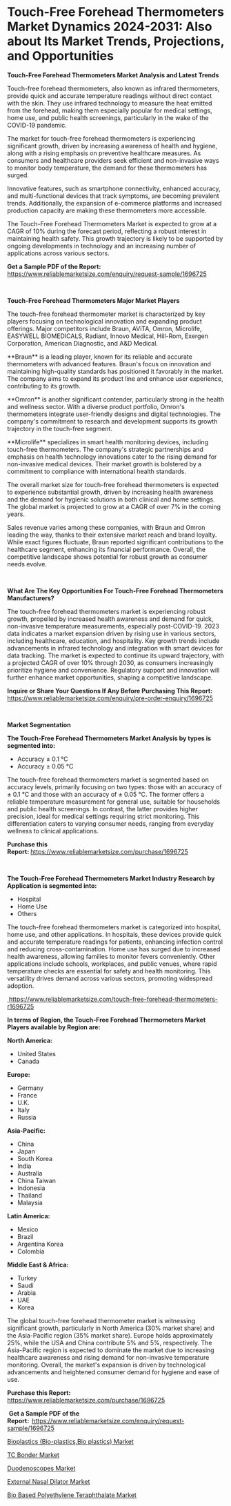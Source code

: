 <p><h1>Touch-Free Forehead Thermometers Market Dynamics 2024-2031: Also about Its Market Trends, Projections, and Opportunities</h1></p><p><strong>Touch-Free Forehead Thermometers Market Analysis and Latest Trends</strong></p>
<p><p>Touch-free forehead thermometers, also known as infrared thermometers, provide quick and accurate temperature readings without direct contact with the skin. They use infrared technology to measure the heat emitted from the forehead, making them especially popular for medical settings, home use, and public health screenings, particularly in the wake of the COVID-19 pandemic.</p><p>The market for touch-free forehead thermometers is experiencing significant growth, driven by increasing awareness of health and hygiene, along with a rising emphasis on preventive healthcare measures. As consumers and healthcare providers seek efficient and non-invasive ways to monitor body temperature, the demand for these thermometers has surged.</p><p>Innovative features, such as smartphone connectivity, enhanced accuracy, and multi-functional devices that track symptoms, are becoming prevalent trends. Additionally, the expansion of e-commerce platforms and increased production capacity are making these thermometers more accessible. </p><p>The Touch-Free Forehead Thermometers Market is expected to grow at a CAGR of 10% during the forecast period, reflecting a robust interest in maintaining health safety. This growth trajectory is likely to be supported by ongoing developments in technology and an increasing number of applications across various sectors.</p></p>
<p><strong>Get a Sample PDF of the Report:&nbsp;</strong> <a href="https://www.reliablemarketsize.com/enquiry/request-sample/1696725?utm_campaign=1413&utm_medium=2&utm_source=Github&utm_content=ia&utm_term=20102024&utm_id=touch-free-forehead-thermometers">https://www.reliablemarketsize.com/enquiry/request-sample/1696725</a></p>
<p>&nbsp;</p>
<p><strong>Touch-Free Forehead Thermometers Major Market Players</strong></p>
<p><p>The touch-free forehead thermometer market is characterized by key players focusing on technological innovation and expanding product offerings. Major competitors include Braun, AViTA, Omron, Microlife, EASYWELL BIOMEDICALS, Radiant, Innovo Medical, Hill-Rom, Exergen Corporation, American Diagnostic, and A&D Medical.</p><p>**Braun** is a leading player, known for its reliable and accurate thermometers with advanced features. Braun's focus on innovation and maintaining high-quality standards has positioned it favorably in the market. The company aims to expand its product line and enhance user experience, contributing to its growth.</p><p>**Omron** is another significant contender, particularly strong in the health and wellness sector. With a diverse product portfolio, Omron's thermometers integrate user-friendly designs and digital technologies. The company's commitment to research and development supports its growth trajectory in the touch-free segment.</p><p>**Microlife** specializes in smart health monitoring devices, including touch-free thermometers. The company's strategic partnerships and emphasis on health technology innovations cater to the rising demand for non-invasive medical devices. Their market growth is bolstered by a commitment to compliance with international health standards.</p><p>The overall market size for touch-free forehead thermometers is expected to experience substantial growth, driven by increasing health awareness and the demand for hygienic solutions in both clinical and home settings. The global market is projected to grow at a CAGR of over 7% in the coming years.</p><p>Sales revenue varies among these companies, with Braun and Omron leading the way, thanks to their extensive market reach and brand loyalty. While exact figures fluctuate, Braun reported significant contributions to the healthcare segment, enhancing its financial performance. Overall, the competitive landscape shows potential for robust growth as consumer needs evolve.</p></p>
<p>&nbsp;</p>
<p><strong>What Are The Key Opportunities For Touch-Free Forehead Thermometers Manufacturers?</strong></p>
<p><p>The touch-free forehead thermometers market is experiencing robust growth, propelled by increased health awareness and demand for quick, non-invasive temperature measurements, especially post-COVID-19. 2023 data indicates a market expansion driven by rising use in various sectors, including healthcare, education, and hospitality. Key growth trends include advancements in infrared technology and integration with smart devices for data tracking. The market is expected to continue its upward trajectory, with a projected CAGR of over 10% through 2030, as consumers increasingly prioritize hygiene and convenience. Regulatory support and innovation will further enhance market opportunities, shaping a competitive landscape.</p></p>
<p><strong>Inquire or Share Your Questions If Any Before Purchasing This Report:</strong> <a href="https://www.reliablemarketsize.com/enquiry/pre-order-enquiry/1696725?utm_campaign=1413&utm_medium=2&utm_source=Github&utm_content=ia&utm_term=20102024&utm_id=touch-free-forehead-thermometers">https://www.reliablemarketsize.com/enquiry/pre-order-enquiry/1696725</a></p>
<p>&nbsp;</p>
<p><strong>Market Segmentation</strong></p>
<p><strong>The Touch-Free Forehead Thermometers Market Analysis by types is segmented into:</strong></p>
<p><ul><li>Accuracy ± 0.1 ℃</li><li>Accuracy ± 0.05 ℃</li></ul></p>
<p><p>The touch-free forehead thermometers market is segmented based on accuracy levels, primarily focusing on two types: those with an accuracy of ± 0.1 ℃ and those with an accuracy of ± 0.05 ℃. The former offers a reliable temperature measurement for general use, suitable for households and public health screenings. In contrast, the latter provides higher precision, ideal for medical settings requiring strict monitoring. This differentiation caters to varying consumer needs, ranging from everyday wellness to clinical applications.</p></p>
<p><strong>Purchase this Report:&nbsp;</strong><a href="https://www.reliablemarketsize.com/purchase/1696725?utm_campaign=1413&utm_medium=2&utm_source=Github&utm_content=ia&utm_term=20102024&utm_id=touch-free-forehead-thermometers">https://www.reliablemarketsize.com/purchase/1696725</a></p>
<p>&nbsp;</p>
<p><strong>The Touch-Free Forehead Thermometers Market Industry Research by Application is segmented into:</strong></p>
<p><ul><li>Hospital</li><li>Home Use</li><li>Others</li></ul></p>
<p><p>The touch-free forehead thermometers market is categorized into hospital, home use, and other applications. In hospitals, these devices provide quick and accurate temperature readings for patients, enhancing infection control and reducing cross-contamination. Home use has surged due to increased health awareness, allowing families to monitor fevers conveniently. Other applications include schools, workplaces, and public venues, where rapid temperature checks are essential for safety and health monitoring. This versatility drives demand across various sectors, promoting widespread adoption.</p></p>
<p><a href="https://www.reliablemarketsize.com/touch-free-forehead-thermometers-r1696725?utm_campaign=1413&utm_medium=2&utm_source=Github&utm_content=ia&utm_term=20102024&utm_id=touch-free-forehead-thermometers">&nbsp;https://www.reliablemarketsize.com/touch-free-forehead-thermometers-r1696725</a></p>
<p><strong>In terms of Region, the Touch-Free Forehead Thermometers Market Players available by Region are:</strong></p>
<p>
    <p> <strong> North America: </strong>
        <ul>
            <li>United States</li>
            <li>Canada</li>
        </ul>
        </p> 
    <p> <strong> Europe: </strong>
        <ul>
            <li>Germany</li>
            <li>France</li>
            <li>U.K.</li>
            <li>Italy</li>
            <li>Russia</li>
        </ul>
        </p> 
    <p> <strong> Asia-Pacific: </strong>
        <ul>
            <li>China</li>
            <li>Japan</li>
            <li>South Korea</li>
            <li>India</li>
            <li>Australia</li>
            <li>China Taiwan</li>
            <li>Indonesia</li>
            <li>Thailand</li>
            <li>Malaysia</li>
        </ul>
        </p> 
    <p> <strong> Latin America: </strong>
        <ul>
            <li>Mexico</li>
            <li>Brazil</li>
            <li>Argentina Korea</li>
            <li>Colombia</li>
        </ul>
        </p> 
    <p> <strong> Middle East & Africa: </strong>
        <ul>
            <li>Turkey</li>
            <li>Saudi</li>
            <li>Arabia</li>
            <li>UAE</li>
            <li>Korea</li>
        </ul>
    </p>
    </p>
<p><p>The global touch-free forehead thermometer market is witnessing significant growth, particularly in North America (30% market share) and the Asia-Pacific region (35% market share). Europe holds approximately 25%, while the USA and China contribute 5% and 5%, respectively. The Asia-Pacific region is expected to dominate the market due to increasing healthcare awareness and rising demand for non-invasive temperature monitoring. Overall, the market's expansion is driven by technological advancements and heightened consumer demand for hygiene and ease of use.</p></p>
<p><strong>Purchase this Report: </strong><a href="https://www.reliablemarketsize.com/purchase/1696725?utm_campaign=1413&utm_medium=2&utm_source=Github&utm_content=ia&utm_term=20102024&utm_id=touch-free-forehead-thermometers">https://www.reliablemarketsize.com/purchase/1696725</a></p>
<p>&nbsp;<strong>Get a Sample PDF of the Report:&nbsp;&nbsp;</strong><a href="https://www.reliablemarketsize.com/enquiry/request-sample/1696725?utm_campaign=1413&utm_medium=2&utm_source=Github&utm_content=ia&utm_term=20102024&utm_id=touch-free-forehead-thermometers">https://www.reliablemarketsize.com/enquiry/request-sample/1696725</a></p>
<p><strong></strong></p>
<p><p><a href="https://github.com/ChiragRP21/Market-Research-Report-List-6/blob/main/bioplastics-bio-plasticsbio-plastics-market.md?utm_campaign=1413&utm_medium=2&utm_source=Github&utm_content=ia&utm_term=20102024&utm_id=touch-free-forehead-thermometers">Bioplastics (Bio-plastics,Bio plastics) Market</a></p><p><a href="https://issuu.com/reportprime-2/docs/tc-bonder-market-size-2030.pptx_da0f4fb10d7f5c?utm_campaign=1413&utm_medium=2&utm_source=Github&utm_content=ia&utm_term=20102024&utm_id=touch-free-forehead-thermometers">TC Bonder Market</a></p><p><a href="https://www.linkedin.com/pulse/duodenoscopes-market-segmentation-applications-types-growth-ugwce?utm_campaign=1413&utm_medium=2&utm_source=Github&utm_content=ia&utm_term=20102024&utm_id=touch-free-forehead-thermometers">Duodenoscopes Market</a></p><p><a href="https://www.linkedin.com/pulse/external-nasal-dilator-market-ecosystem-competitive-landscape-rmc3e?utm_campaign=1413&utm_medium=2&utm_source=Github&utm_content=ia&utm_term=20102024&utm_id=touch-free-forehead-thermometers">External Nasal Dilator Market</a></p><p><a href="https://github.com/chantekestenmo/Market-Research-Report-List-1/blob/main/bio-based-polyethylene-teraphthalate-market.md?utm_campaign=1413&utm_medium=2&utm_source=Github&utm_content=ia&utm_term=20102024&utm_id=touch-free-forehead-thermometers">Bio Based Polyethylene Teraphthalate Market</a></p></p>
